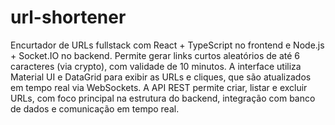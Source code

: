 # url-shortener

Encurtador de URLs fullstack com React + TypeScript no frontend e Node.js + Socket.IO no backend. Permite gerar links curtos aleatórios de até 6 caracteres (via crypto), com validade de 10 minutos. A interface utiliza Material UI e DataGrid para exibir as URLs e cliques, que são atualizados em tempo real via WebSockets. A API REST permite criar, listar e excluir URLs, com foco principal na estrutura do backend, integração com banco de dados e comunicação em tempo real.
